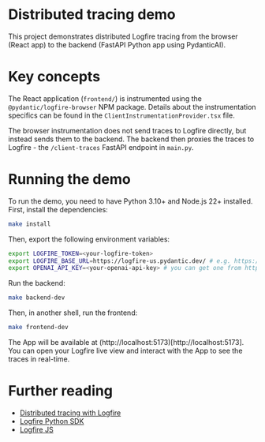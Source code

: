 # Distributed tracing demo

This project demonstrates distributed Logfire tracing from the browser (React
app) to the backend (FastAPI Python app using PydanticAI).

# Key concepts

The React application (`frontend/`) is instrumented using the
`@pydantic/logfire-browser` NPM package. Details about the instrumentation
specifics can be found in the `ClientInstrumentationProvider.tsx` file.

The browser instrumentation does not send traces to Logfire directly, but
instead sends them to the backend. The backend then proxies the traces to
Logfire - the `/client-traces` FastAPI endpoint in `main.py`.

# Running the demo

To run the demo, you need to have Python 3.10+ and Node.js 22+ installed. First,
install the dependencies:

```bash
make install
```

Then, export the following environment variables:

```bash
export LOGFIRE_TOKEN=<your-logfire-token>
export LOGFIRE_BASE_URL=https://logfire-us.pydantic.dev/ # e.g. https://logfire-eu.pydantic.dev/ or https://logfire-us.pydantic.dev/
export OPENAI_API_KEY=<your-openai-api-key> # you can get one from https://platform.openai.com/account/api-keys
```

Run the backend:

```bash
make backend-dev
```

Then, in another shell, run the frontend:

```bash
make frontend-dev
```

The App will be available at (http://localhost:5173)[http://localhost:5173]. You
can open your Logfire live view and interact with the App to see the traces in
real-time.

# Further reading

- [Distributed tracing with Logfire](https://logfire.pydantic.dev/docs/how-to-guides/distributed-tracing/)
- [Logfire Python SDK](https://github.com/pydantic/logfire)
- [Logfire JS](https://github.com/pydantic/logfire-js)
